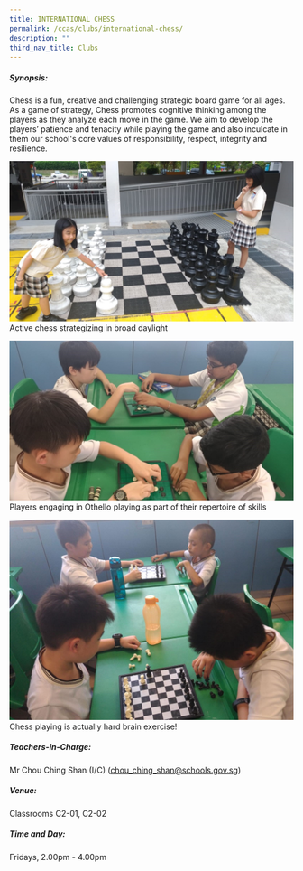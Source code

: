 ```yaml
---
title: INTERNATIONAL CHESS
permalink: /ccas/clubs/international-chess/
description: ""
third_nav_title: Clubs
---
```

##### Synopsis:
Chess is a fun, creative and challenging strategic board game for all ages. As a game of strategy, Chess promotes cognitive thinking among the players as they analyze each move in the game. We aim to develop the players’ patience and tenacity while playing the game and also inculcate in them our school's core values of responsibility, respect, integrity and resilience.

![](/images/CCAs/International%20Chess/CCA_Chess%20Club_2020_1.jpg)
Active chess strategizing in broad daylight

![](/images/CCAs/International%20Chess/CCA_Chess%20Club_2020_2.jpg)
Players engaging in Othello playing as part of their repertoire of skills

![](/images/CCAs/International%20Chess/CCA_Chess%20Club_2020_3.jpg)
Chess playing is actually hard brain exercise!

##### Teachers-in-Charge:  
Mr Chou Ching Shan (I/C) (chou_ching_shan@schools.gov.sg)    

##### Venue:
Classrooms C2-01, C2-02 

##### Time and Day:
Fridays, 2.00pm - 4.00pm